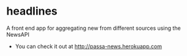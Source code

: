 # headlines
 A front end app for aggregating new from different sources using the NewsAPI
 * You can check it out at http://passa-news.herokuapp.com
